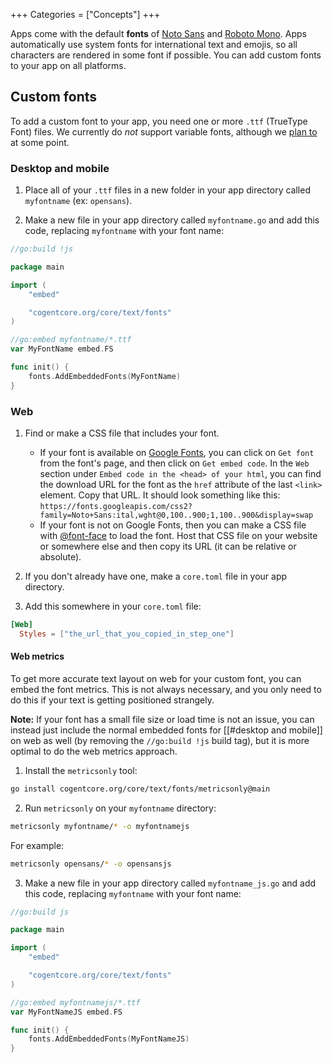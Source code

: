 +++
Categories = ["Concepts"]
+++

Apps come with the default **fonts** of [Noto Sans](https://fonts.google.com/noto/specimen/Noto+Sans) and [Roboto Mono](https://fonts.google.com/specimen/Roboto+Mono). Apps automatically use system fonts for international text and emojis, so all characters are rendered in some font if possible. You can add custom fonts to your app on all platforms.

## Custom fonts

To add a custom font to your app, you need one or more `.ttf` (TrueType Font) files. We currently do *not* support variable fonts, although we [plan to](https://github.com/go-text/typesetting/issues/151) at some point.

### Desktop and mobile

1. Place all of your `.ttf` files in a new folder in your app directory called `myfontname` (ex: `opensans`).

2. Make a new file in your app directory called `myfontname.go` and add this code, replacing `myfontname` with your font name:

```go
//go:build !js

package main

import (
    "embed"

    "cogentcore.org/core/text/fonts"
)

//go:embed myfontname/*.ttf
var MyFontName embed.FS

func init() {
    fonts.AddEmbeddedFonts(MyFontName)
}
```

### Web

1. Find or make a CSS file that includes your font.
    - If your font is available on [Google Fonts](https://fonts.google.com/), you can click on `Get font` from the font's page, and then click on `Get embed code`. In the `Web` section under `Embed code in the <head> of your html`, you can find the download URL for the font as the `href` attribute of the last `<link>` element. Copy that URL. It should look something like this: `https://fonts.googleapis.com/css2?family=Noto+Sans:ital,wght@0,100..900;1,100..900&display=swap`
    - If your font is not on Google Fonts, then you can make a CSS file with [@font-face](https://developer.mozilla.org/en-US/docs/Web/CSS/@font-face) to load the font. Host that CSS file on your website or somewhere else and then copy its URL (it can be relative or absolute).

2. If you don't already have one, make a `core.toml` file in your app directory.

3. Add this somewhere in your `core.toml` file:

```toml
[Web]
  Styles = ["the_url_that_you_copied_in_step_one"]
```

#### Web metrics

To get more accurate text layout on web for your custom font, you can embed the font metrics. This is not always necessary, and you only need to do this if your text is getting positioned strangely.

**Note:** If your font has a small file size or load time is not an issue, you can instead just include the normal embedded fonts for [[#desktop and mobile]] on web as well (by removing the `//go:build !js` build tag), but it is more optimal to do the web metrics approach.

1. Install the `metricsonly` tool:

```sh
go install cogentcore.org/core/text/fonts/metricsonly@main
```

2. Run `metricsonly` on your `myfontname` directory:

```sh
metricsonly myfontname/* -o myfontnamejs
```

For example:

```sh
metricsonly opensans/* -o opensansjs
```

3. Make a new file in your app directory called `myfontname_js.go` and add this code, replacing `myfontname` with your font name:

```go
//go:build js

package main

import (
    "embed"

    "cogentcore.org/core/text/fonts"
)

//go:embed myfontnamejs/*.ttf
var MyFontNameJS embed.FS

func init() {
    fonts.AddEmbeddedFonts(MyFontNameJS)
}
```
